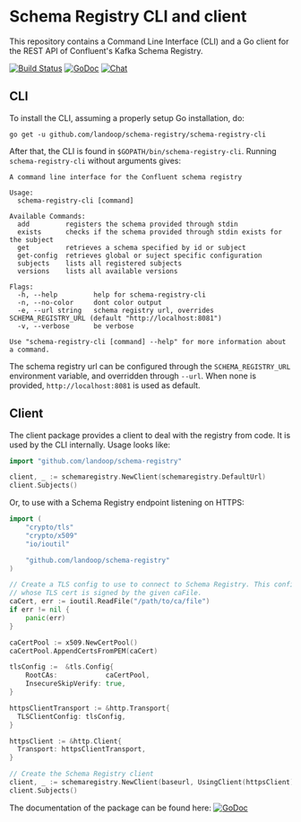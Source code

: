 Schema Registry CLI and client
==============================================

This repository contains a Command Line Interface (CLI) and a Go client for the REST API of Confluent's Kafka Schema Registry.

[![Build Status](https://travis-ci.org/Landoop/schema-registry.svg?branch=master)](https://travis-ci.org/Landoop/schema-registry)
[![GoDoc](https://godoc.org/github.com/Landoop/schema-registry?status.svg)](https://godoc.org/github.com/Landoop/schema-registry)
[![Chat](https://img.shields.io/badge/join-%20chat-00BCD4.svg?style=flat-square)](https://slackpass.io/landoop-community)

CLI
---

To install the CLI, assuming a properly setup Go installation, do:

`go get -u github.com/landoop/schema-registry/schema-registry-cli`

After that, the CLI is found in `$GOPATH/bin/schema-registry-cli`. Running `schema-registry-cli` without arguments gives:

```
A command line interface for the Confluent schema registry

Usage:
  schema-registry-cli [command]

Available Commands:
  add         registers the schema provided through stdin
  exists      checks if the schema provided through stdin exists for the subject
  get         retrieves a schema specified by id or subject
  get-config  retrieves global or suject specific configuration
  subjects    lists all registered subjects
  versions    lists all available versions

Flags:
  -h, --help         help for schema-registry-cli
  -n, --no-color     dont color output
  -e, --url string   schema registry url, overrides SCHEMA_REGISTRY_URL (default "http://localhost:8081")
  -v, --verbose      be verbose

Use "schema-registry-cli [command] --help" for more information about a command.
```

The schema registry url can be configured through the `SCHEMA_REGISTRY_URL` environment variable, and overridden through `--url`. When none is provided, `http://localhost:8081` is used as default.

Client
------

The client package provides a client to deal with the registry from code. It is used by the CLI internally. Usage looks like:

```go
import "github.com/landoop/schema-registry"

client, _ := schemaregistry.NewClient(schemaregistry.DefaultUrl)
client.Subjects()
```

Or, to use with a Schema Registry endpoint listening on HTTPS:

```go
import (
    "crypto/tls"
    "crypto/x509"
    "io/ioutil"

    "github.com/landoop/schema-registry"
)

// Create a TLS config to use to connect to Schema Registry. This config will permit TLS connections to an endpoint
// whose TLS cert is signed by the given caFile.
caCert, err := ioutil.ReadFile("/path/to/ca/file")
if err != nil {
    panic(err)
}

caCertPool := x509.NewCertPool()
caCertPool.AppendCertsFromPEM(caCert)

tlsConfig :=  &tls.Config{
    RootCAs:            caCertPool,
    InsecureSkipVerify: true,
}

httpsClientTransport := &http.Transport{
  TLSClientConfig: tlsConfig,
}

httpsClient := &http.Client{
  Transport: httpsClientTransport,
}

// Create the Schema Registry client
client, _ := schemaregistry.NewClient(baseurl, UsingClient(httpsClient))
client.Subjects()
```

The documentation of the package can be found here: [![GoDoc](https://godoc.org/github.com/Landoop/schema-registry?status.svg)](https://godoc.org/github.com/Landoop/schema-registry)
